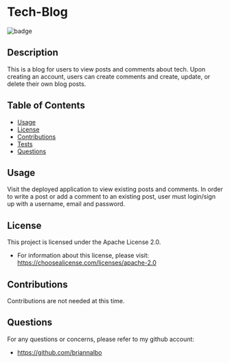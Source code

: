 # Tech-Blog


![badge](https://img.shields.io/badge/license-Apache_License_2.0-purple)


  ## Description
  This is a blog for users to view posts and comments about tech. Upon creating an account, users can create comments and create, update, or delete their own blog posts.

  ## Table of Contents
  - [Usage](#usage)
  - [License](#license)
  - [Contributions](#contributions)
  - [Tests](#tests)
  - [Questions](#questions)


  ## Usage
  Visit the deployed application to view existing posts and comments. In order to write a post or add a comment to an existing post, user must login/sign up with a username, email and password. 

  ## License
This project is licensed under the Apache License 2.0.
- For information about this license, please visit: https://choosealicense.com/licenses/apache-2.0

## Contributions
  Contributions are not needed at this time.

  ## Questions
  For any questions or concerns, please refer to my github account:
- https://github.com/briannalbo

